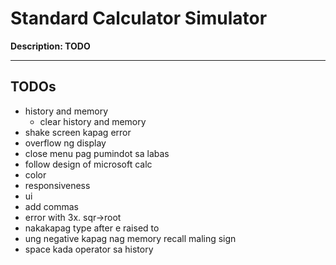 # Standard Calculator Simulator
**Description: TODO**

---

## TODOs
- history and memory
    - clear history and memory
- shake screen kapag error
- overflow ng display
- close menu pag pumindot sa labas
- follow design of microsoft calc
- color
- responsiveness
- ui
- add commas
- error with 3x. sqr->root
- nakakapag type after e raised to
- ung negative kapag nag memory recall maling sign
- space kada operator sa history